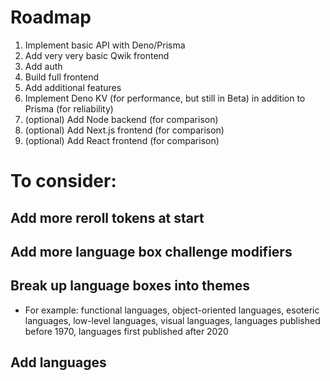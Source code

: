 # Roadmap

1. Implement basic API with Deno/Prisma
2. Add very very basic Qwik frontend
3. Add auth
4. Build full frontend
5. Add additional features
6. Implement Deno KV (for performance, but still in Beta) in addition to Prisma (for reliability)
7. (optional) Add Node backend (for comparison)
8. (optional) Add Next.js frontend (for comparison)
9. (optional) Add React frontend (for comparison)

# To consider:

## Add more reroll tokens at start

## Add more language box challenge modifiers

## Break up language boxes into themes

- For example: functional languages, object-oriented languages, esoteric languages, low-level languages, visual languages, languages published before 1970, languages first published after 2020

## Add languages

